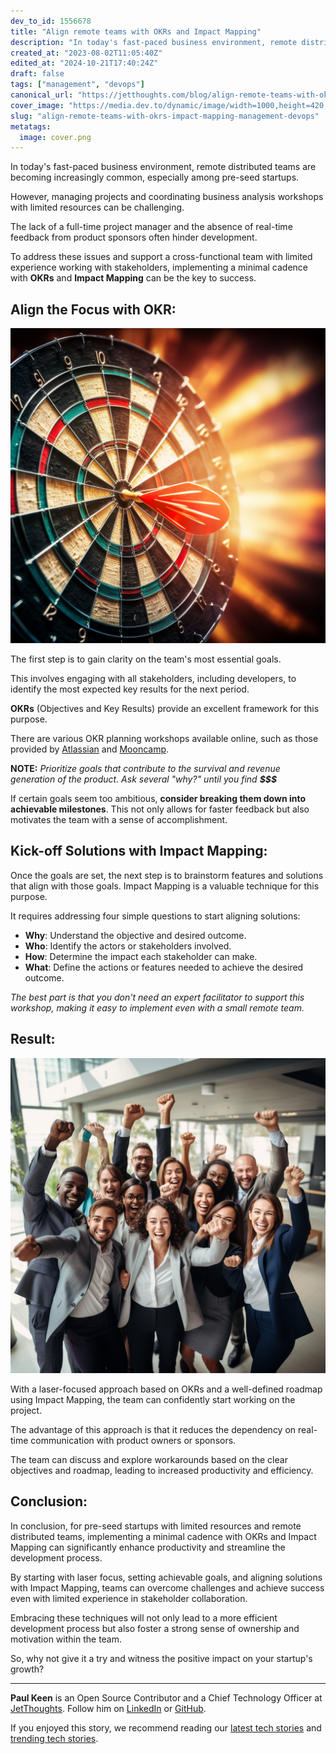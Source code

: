 ```yaml
---
dev_to_id: 1556678
title: "Align remote teams with OKRs and Impact Mapping"
description: "In today's fast-paced business environment, remote distributed teams are becoming increasingly..."
created_at: "2023-08-02T11:05:40Z"
edited_at: "2024-10-21T17:40:24Z"
draft: false
tags: ["management", "devops"]
canonical_url: "https://jetthoughts.com/blog/align-remote-teams-with-okrs-impact-mapping-management-devops/"
cover_image: "https://media.dev.to/dynamic/image/width=1000,height=420,fit=cover,gravity=auto,format=auto/https%3A%2F%2Fmedia.dev.to%2Fcdn-cgi%2Fimage%2Fwidth%3D1000%2Cheight%3D420%2Cfit%3Dcover%2Cgravity%3Dauto%2Cformat%3Dauto%2Fhttps%253A%252F%252Fdev-to-uploads.s3.amazonaws.com%252Fuploads%252Farticles%252F83855rcb4hwz6yzz4s11.png"
slug: "align-remote-teams-with-okrs-impact-mapping-management-devops"
metatags:
  image: cover.png
---
```

In today's fast-paced business environment, remote distributed teams are becoming increasingly common, especially among pre-seed startups.

However, managing projects and coordinating business analysis workshops with limited resources can be challenging.

The lack of a full-time project manager and the absence of real-time feedback from product sponsors often hinder development.

To address these issues and support a cross-functional team with limited experience working with stakeholders, implementing a minimal cadence with **OKRs** and **Impact Mapping** can be the key to success.

## Align the Focus with OKR:

![Darts in the goal](file_0.png)


The first step is to gain clarity on the team's most essential goals.

This involves engaging with all stakeholders, including developers, to identify the most expected key results for the next period.

**OKRs** (Objectives and Key Results) provide an excellent framework for this purpose.

There are various OKR planning workshops available online, such as those provided by [Atlassian](https://www.atlassian.com/agile/agile-at-scale/okr) and [Mooncamp](https://mooncamp.com/blog/okr-workshop/).

**NOTE:** _Prioritize goals that contribute to the survival and revenue generation of the product. Ask several "why?" until you find **$$$**_

If certain goals seem too ambitious, **consider breaking them down into achievable milestones**. This not only allows for faster feedback but also motivates the team with a sense of accomplishment.

## Kick-off Solutions with Impact Mapping:

Once the goals are set, the next step is to brainstorm features and solutions that align with those goals.
Impact Mapping is a valuable technique for this purpose.

It requires addressing four simple questions to start aligning solutions:
* **Why**: Understand the objective and desired outcome.
* **Who**: Identify the actors or stakeholders involved.
* **How**: Determine the impact each stakeholder can make.
* **What**: Define the actions or features needed to achieve the desired outcome.

_The best part is that you don't need an expert facilitator to support this workshop, making it easy to implement even with a small remote team._

## Result:

![Success Team](file_1.png)


With a laser-focused approach based on OKRs and a well-defined roadmap using Impact Mapping, the team can confidently start working on the project.

The advantage of this approach is that it reduces the dependency on real-time communication with product owners or sponsors.

The team can discuss and explore workarounds based on the clear objectives and roadmap, leading to increased productivity and efficiency.

## Conclusion:

In conclusion, for pre-seed startups with limited resources and remote distributed teams, implementing a minimal cadence with OKRs and Impact Mapping can significantly enhance productivity and streamline the development process.

By starting with laser focus, setting achievable goals, and aligning solutions with Impact Mapping, teams can overcome challenges and achieve success even with limited experience in stakeholder collaboration.

Embracing these techniques will not only lead to a more efficient development process but also foster a strong sense of ownership and motivation within the team.

So, why not give it a try and witness the positive impact on your startup's growth?

---

**Paul Keen** is an Open Source Contributor and a Chief Technology Officer at [JetThoughts](https://www.jetthoughts.com). Follow him on [LinkedIn](https://www.linkedin.com/in/paul-keen/) or [GitHub](https://github.com/pftg).

If you enjoyed this story, we recommend reading our [latest tech stories](https://jtway.co/latest) and [trending tech stories](https://jtway.co/trending).
